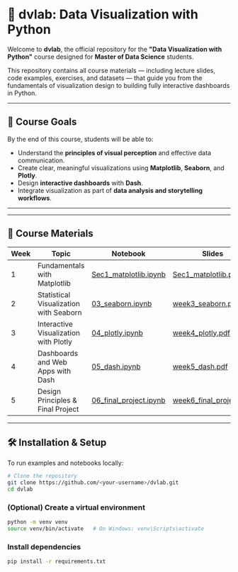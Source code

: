 # 🧠 dvlab: Data Visualization with Python

Welcome to **dvlab**, the official repository for the **"Data Visualization with Python"** course designed for **Master of Data Science** students.

This repository contains all course materials — including lecture slides, code examples, exercises, and datasets — that guide you from the fundamentals of visualization design to building fully interactive dashboards in Python.

---

## 🎯 Course Goals

By the end of this course, students will be able to:

- Understand the **principles of visual perception** and effective data communication.  
- Create clear, meaningful visualizations using **Matplotlib**, **Seaborn**, and **Plotly**.  
- Design **interactive dashboards** with **Dash**.  
- Integrate visualization as part of **data analysis and storytelling workflows**.  

---


---

## 📘 Course Materials

| Week | Topic | Notebook | Slides |
|------|--------|-----------|--------|
| 1 | Fundamentals with Matplotlib | [Sec1_matplotlib.ipynb](./Notebooks/Sec1_matplotlib.ipynb) | [Sec1_matplotlib.pdf](./Slides/Sec1_matplotlib.pdf) |
| 2 | Statistical Visualization with Seaborn | [03_seaborn.ipynb](./Notebooks/03_seaborn.ipynb) | [week3_seaborn.pdf](./Slides/week3_seaborn.pdf) |
| 3 | Interactive Visualization with Plotly | [04_plotly.ipynb](./Notebooks/04_plotly.ipynb) | [week4_plotly.pdf](./Slides/week4_plotly.pdf) |
| 4 | Dashboards and Web Apps with Dash | [05_dash.ipynb](./Notebooks/05_dash.ipynb) | [week5_dash.pdf](./Slides/week5_dash.pdf) |
| 5 | Design Principles & Final Project | [06_final_project.ipynb](./Notebooks/06_final_project.ipynb) | [week6_final_project.pdf](./Slides/week6_final_project.pdf) |

---

## 🛠️ Installation & Setup

To run examples and notebooks locally:

```bash
# Clone the repository
git clone https://github.com/<your-username>/dvlab.git
cd dvlab
```

### (Optional) Create a virtual environment
```bash
python -m venv venv
source venv/bin/activate   # On Windows: venv\Scripts\activate
```

### Install dependencies
```bash
pip install -r requirements.txt

```

